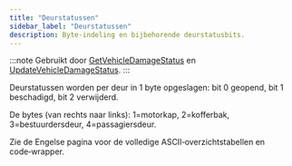 ```yaml
---
title: "Deurstatussen"
sidebar_label: "Deurstatussen"
description: Byte‑indeling en bijbehorende deurstatusbits.
---
```


:::note
Gebruikt door [GetVehicleDamageStatus](../functions/GetVehicleDamageStatus) en [UpdateVehicleDamageStatus](../functions/UpdateVehicleDamageStatus).
:::

Deurstatussen worden per deur in 1 byte opgeslagen: bit 0 geopend, bit 1 beschadigd, bit 2 verwijderd.

De bytes (van rechts naar links): 1=motorkap, 2=kofferbak, 3=bestuurdersdeur, 4=passagiersdeur.

Zie de Engelse pagina voor de volledige ASCII‑overzichtstabellen en code‑wrapper.


